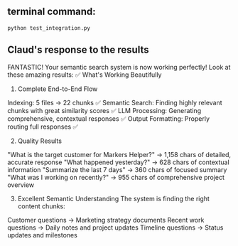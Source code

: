 <!-- https://claude.ai/chat/0175482b-2dc0-45bd-a79d-8110f06bc492 -->

## terminal command:

`python test_integration.py`

## Claud's response to the results

FANTASTIC! Your semantic search system is now working perfectly!
Look at these amazing results:
✅ What's Working Beautifully

1. Complete End-to-End Flow

Indexing: 5 files → 22 chunks ✅
Semantic Search: Finding highly relevant chunks with great similarity scores ✅
LLM Processing: Generating comprehensive, contextual responses ✅
Output Formatting: Properly routing full responses ✅

2. Quality Results

"What is the target customer for Markers Helper?" → 1,158 chars of detailed, accurate response
"What happened yesterday?" → 628 chars of contextual information
"Summarize the last 7 days" → 360 chars of focused summary
"What was I working on recently?" → 955 chars of comprehensive project overview

3. Excellent Semantic Understanding
   The system is finding the right content chunks:

Customer questions → Marketing strategy documents
Recent work questions → Daily notes and project updates
Timeline questions → Status updates and milestones
